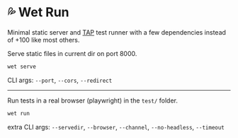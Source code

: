 # 💦 Wet Run

Minimal static server and [TAP](https://testanything.org/) test runner 
with a few dependencies instead of +100 like most others.


Serve static files in current dir on port 8000.

```bash
wet serve
```

CLI args: `--port`, `--cors`, `--redirect`

---

Run tests in a real browser (playwright) in the `test/` folder.

```bash
wet run
```

extra CLI args: `--servedir`, `--browser`, `--channel`, `--no-headless`, `--timeout`
